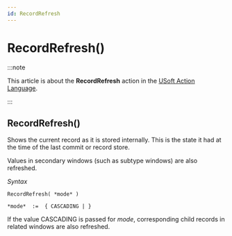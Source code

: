 ```yaml
---
id: RecordRefresh
---
```


# RecordRefresh()




:::note

This article is about the **RecordRefresh** action in the [USoft Action Language](/Task_flow/Action_Language_reference/USoft_Action_Language.md).

:::

## **RecordRefresh()**

Shows the current record as it is stored internally. This is the state it had at the time of the last commit or record store.

Values in secondary windows (such as subtype windows) are also refreshed.

*Syntax*

```
RecordRefresh( *mode* )

*mode*  :=  { CASCADING | }
```

If the value CASCADING is passed for *mode*, corresponding child records in related windows are also refreshed.